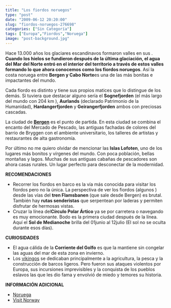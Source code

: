 ```yaml
---
title: "Los fiordos noruegos"
type: "post"
date: "2009-06-12 20:20:00"
slug: "fiordos-noruegos-276698"
categories: ["Sin Categoría"]
tags: ["Europa","Fiordos","Noruega"]
image: "post-background.jpg"
---
```


[](/wp-content/uploads/2009/06/276698-151023.jpg)

Hace 13.000 años los glaciares escandinavos formaron valles en sus . **Cuando los hielos se fundieron después de la última glaciación, el agua del Mar del Norte entró en el interior del territorio a través de estos valles formando lo que ahora conocemos como los fiordos noruegos**. Así la costa noruega entre **Bergen y Cabo Norte**es una de las más bonitas e impactantes del mundo.

[](/wp-content/uploads/2009/06/276698-151017.jpg)Cada fiordo es distinto y tiene sus propios matices que lo distingue de los demás. Si tuviera que destacar alguno sería el **Sognefjorden** (el más largo del mundo con 204 km ), **Aurlands** (declarado Patrimonio de la Humanidad), **Hardangerfjorden** y **Geirangerfjorden** ambos con preciosas cascadas.

La ciudad de [**Bergen**](http://www.visitbergen.com/default.asp?sp=GB) es el punto de partida. En esta ciudad se combina el encanto del Mercado de Pescado, las antiguas fachadas de colores del barrio de Bryggen con el ambiente universitario, los talleres de artistas y restaurantes de alta gastronomía.

[](/wp-content/uploads/2009/06/276698-151019.jpg)Por último no me quiero olvidar de mencionar las **Islas Lofoten**, uno de los lugares más bonitos y vírgenes del mundo. Con poca población, bellas montañas y lagos. Muchas de sus antiguas cabañas de pescadores son ahora casas rurales. Un lugar perfecto para desconectar de la modernidad.

**RECOMENDACIONES**

- Recorrer los fiordos en barco es la vía más conocida para visitar los fiordos pero no la única. La perspectiva de ver los fiordos (algunos ) desde las vías del **tren Flamsbanen** (que sale desde Bergen) es brutal. También hay **rutas senderistas** que serpentean por laderas y permiten disfrutar de hermosas vistas.
- Cruzar la línea del**Círculo Polar Ártico** ya se por carretera o navegando es muy emocionante. Bodo es la primera ciudad después de la línea. Aquí el **Sol de Medianoche** brilla del 01junio al 12julio (El sol no se oculta durante esos días).

 **CURIOSIDADES**

- El agua cálida de la **Corriente del Golfo** es que la mantiene sin congelar las aguas del mar de esta zona en invierno.
- Los [ vikingos](http://es.wikipedia.org/wiki/Vikingos) se dedicaban principalmente a la agricultura, la pesca y la construcción de barcos ligeros. Pero fueron sus ataques violentos por Europa, sus incursiones imprevisibles y la conquista de los pueblos eslavos las que les dio fama y envolvió de miedo y temores su historia.

**INFORMACIÓN ADICIONAL**

- [Noruega](http://www.noruega.es)
- [Visit Norway](http://www.visitnorway.com)